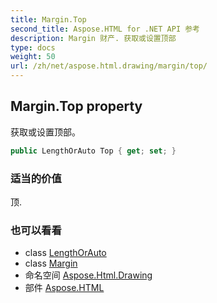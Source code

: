 ```yaml
---
title: Margin.Top
second_title: Aspose.HTML for .NET API 参考
description: Margin 财产. 获取或设置顶部
type: docs
weight: 50
url: /zh/net/aspose.html.drawing/margin/top/
---
```

## Margin.Top property

获取或设置顶部。

```csharp
public LengthOrAuto Top { get; set; }
```

### 适当的价值

顶.

### 也可以看看

* class [LengthOrAuto](../../lengthorauto/)
* class [Margin](../)
* 命名空间 [Aspose.Html.Drawing](../../margin/)
* 部件 [Aspose.HTML](../../../)



